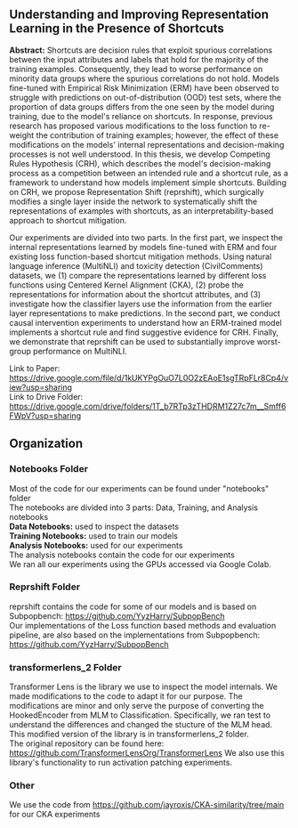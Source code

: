 ## Understanding and Improving Representation Learning in the Presence of Shortcuts
**Abstract:** Shortcuts are decision rules that exploit spurious correlations between the input attributes and labels that hold for the majority of the training examples. Consequently, they lead to worse performance on minority data groups where the spurious correlations do not hold. Models fine-tuned with Empirical Risk Minimization (ERM) have been observed to struggle with predictions on out-of-distribution (OOD) test sets, where the proportion of data groups differs from the one seen by the model during training, due to the model's reliance on shortcuts. In response, previous research has proposed various modifications to the loss function to re-weight the contribution of training examples; however, the effect of these modifications on the models' internal representations and decision-making processes is not well understood. In this thesis, we develop Competing Rules Hypothesis (CRH), which describes the model's decision-making process as a competition between an intended rule and a shortcut rule, as a framework to understand how models implement simple shortcuts. Building on CRH, we propose Representation Shift (reprshift), which surgically modifies a single layer inside the network to systematically shift the representations of examples with shortcuts, as an interpretability-based approach to shortcut mitigation. 

Our experiments are divided into two parts. In the first part, we inspect the internal representations learned by models fine-tuned with ERM and four existing loss function-based shortcut mitigation methods. Using natural language inference (MultiNLI) and toxicity detection (CivilComments) datasets, we (1) compare the representations learned by different loss functions using Centered Kernel Alignment (CKA), (2) probe the representations for information about the shortcut attributes, and (3) investigate how the classifier layers use the information from the earlier layer representations to make predictions. In the second part, we conduct causal intervention experiments to understand how an ERM-trained model implements a shortcut rule and find suggestive evidence for CRH. Finally, we demonstrate that reprshift can be used to substantially improve worst-group performance on MultiNLI.

Link to Paper: https://drive.google.com/file/d/1kUKYPgOuO7L0O2zEAoE1sgTRpFLr8Cp4/view?usp=sharing <br>
Link to Drive Folder: https://drive.google.com/drive/folders/1T_b7RTp3zTHDRM1Z27c7m__Smff6FWpV?usp=sharing

## Organization
### Notebooks Folder
Most of the code for our experiments can be found under "notebooks" folder <br>
The notebooks are divided into 3 parts: Data, Training, and Analysis notebooks <br>
**Data Notebooks:**  used to inspect the datasets <br>
**Training Notebooks:** used to train our models <br>
**Analysis Notebooks:** used for our experiments <br>
The analysis notebooks contain the code for our experiments <br>
We ran all our experiments using the GPUs accessed via Google Colab.

### Reprshift Folder
reprshift contains the code for some of our models and is based on Subpopbench: https://github.com/YyzHarry/SubpopBench <br>
Our implementations of the Loss function based methods and evaluation pipeline, are also based on the implementations from Subpopbench:  https://github.com/YyzHarry/SubpopBench

### transformerlens_2 Folder
Transformer Lens is the library we use to inspect the model internals. We made modifications to the code to adapt it for our purpose. The modifications are minor and only serve the purpose of converting the HookedEncoder from MLM to Classification. Specifically, we ran test to understand the differences and changed the stucture of the MLM head. This modified version of the library is in transformerlens_2 folder.  <br>
The original repository can be found here: https://github.com/TransformerLensOrg/TransformerLens
We also use this library's functionality to run activation patching experiments. 

### Other
We use the code from https://github.com/jayroxis/CKA-similarity/tree/main for our CKA experiments
